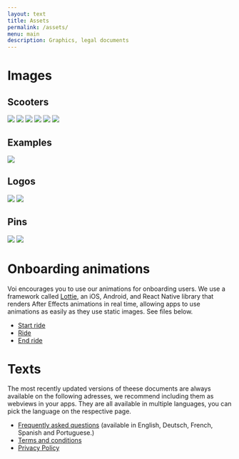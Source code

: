 ```yaml
---
layout: text
title: Assets
permalink: /assets/
menu: main
description: Graphics, legal documents
---
```

# Images

## Scooters
![](/assets/images/user/scooter1.png)
![](/assets/images/user/scooter2.png)
![](/assets/images/user/scooter3.png)
![](/assets/images/user/scooter4.jpg)
![](/assets/images/user/scooter5.jpg)
![](/assets/images/user/scooter6.jpg)

## Examples
![](/assets/images/user/example.png)

## Logos
![](/assets/images/user/logo_coral.svg)
![](/assets/images/user/logo_white.svg)

## Pins
![](/assets/images/user/pin_logo.svg)
![](/assets/images/user/pin_scooter.svg)


# Onboarding animations
Voi encourages you to use our animations for onboarding users. We use a framework called [Lottie](https://lottiefiles.com/), an iOS, Android, and React Native library that renders After Effects animations in real time, allowing apps to use animations as easily as they use static images. See files below.

* [Start ride](https://lottiefiles.com/share/ereItg)
* [Ride](https://lottiefiles.com/share/RG6Ywh)
* [End ride](https://lottiefiles.com/share/jnJW21)

# Texts
The most recently updated versions of theese documents are always available on the following adresses, we recommend including them as webviews in your apps. They are all available in multiple languages, you can pick the language on the respective page.

* [Frequently asked questions](https://www.voiscooters.com/faq/) (available in English, Deutsch, French, Spanish and Portuguese.)
* [Terms and conditions](https://www.voiscooters.com/voi-user-agreement-12rr/)
* [Privacy Policy](https://www.voiscooters.com/legal/voi-privacy-policy/)